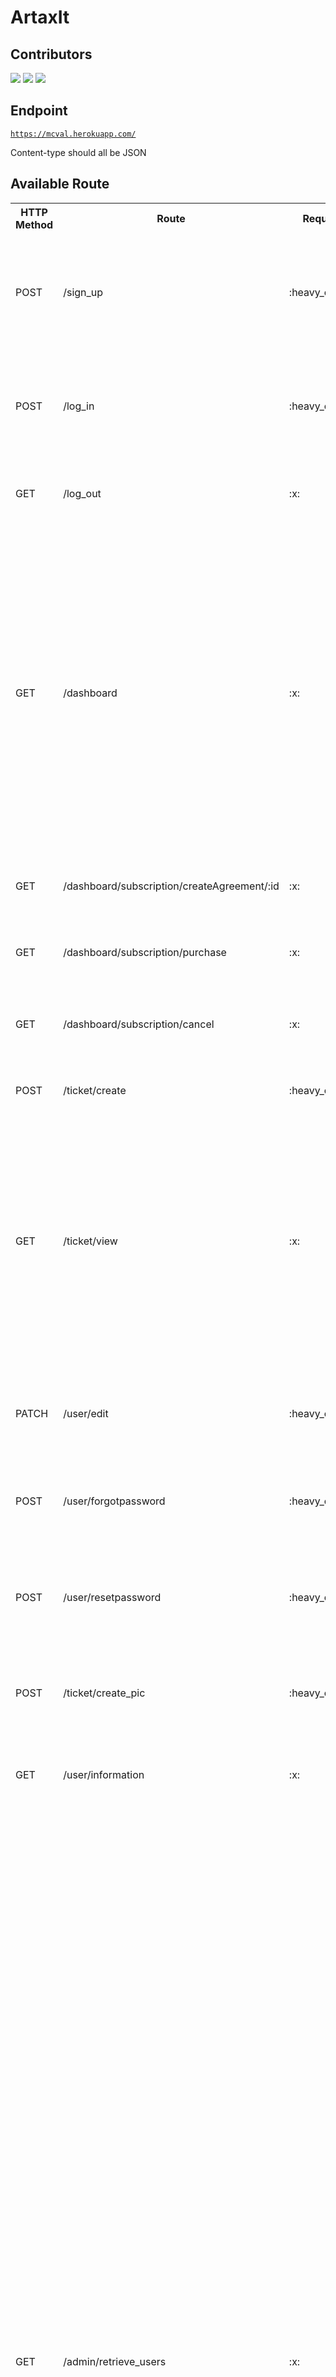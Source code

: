 <h1>ArtaxIt</h1>

## Contributors

[![](https://avatars1.githubusercontent.com/u/35185555?s=50)](https://github.com/Duahau1)
[![](https://avatars.githubusercontent.com/u/68358647?s=50)](https://github.com/aliabediweb)
[![](https://avatars.githubusercontent.com/u/77358045?s=50)](https://github.com/juanluisja1)

## Endpoint

<code>https://mcval.herokuapp.com/</code>

Content-type should all be JSON

## Available Route 

<table>

<tr>
<th>
HTTP Method
</th>
 <th>
Route
</th>
 <th>
Request Body
</th>
<th>
Request Param
</th>
<th>
Example
</th>
 <th>
Response
</th>
</tr>

<tr>
<td>POST</td>
<td>/sign_up</td>
<td>:heavy_check_mark:</td>
<td>:x:</td>
<td>

```json
{
    "first_name":"test5",
    "last_name":"test5",
    "phone_number":2087418523,
    "company_name":"myCompany",
    "username":"test8",
    "password":"secured",
    "email":"myemail@gmail.com"
}
```
</td>
<td>
 
 ```json
 {
   "status": "good",
   "message": "User is created"
}
 ```
 </td>
 
</tr>
<tr>
<td>POST</td>
<td>/log_in</td>
<td>:heavy_check_mark:</td>
<td>:x:</td>
<td>
 
```json
{
   "username":"test8",
   "password":"secured"
}
```
</td>
<td>
 
 ```json
 {
    "status": "good",
    "username": "test8",
    "token":     "eyJhbGciOiJIUzI1NiIsInR5cCI6IkpXVCJ9.eyJ1c2VyX2lkIjoxNCwidXNlcm5hbWUiOiJ0ZXN0OCIsImNvbXBhbnlfbmFtZSI6Im15Q29tcGFueSIsImlhdCI6MTYxMjM5NzM3MywiZXhwIjoxNjEyNDgzNzczfQ.C0CRR1vQC_v-CY53GllZioRHMo05TC9gh_j4N2FJvZc",
    "user_role":"client"/"admin",
    "company_name": "myCompany",
    "message": "Logged in"
}
```
</td>
</tr>
<tr>
<td>GET</td>
<td>/log_out</td>
<td>:x:</td>
<td>:x:</td>
<td>

null

</td>
<td>

```json
{
    "status": "good",
    "message": "Logged out"
}
```
 </td>
</tr>

<tr>
<td>GET</td>
<td>/dashboard</td>
<td>:x:</td>
<td>:x:</td>
<td>

null

</td>
<td>

```json
{
    "subscription": {
        "status": "good",
        "plan_status": "Active",
        "userID": 14,
        "planName": "careBasic",
        "next_billing_day": "2021-01-31T07:00:00.000Z"
    },
    "trouble_ticket": {
        "status": "good",
        "ticket": [
            {
                "id": 1,
                "issue": "test1",
                "description": "test wrong",
                "datetime": "2021-02-01T08:46:52.000Z",
                "priority": 0,
                "status": 0,
                "customer": 14,
                "published_at": null,
                "created_by": null,
                "updated_by": null,
                "created_at": "2021-02-01T08:46:52.000Z",
                "updated_at": "2021-02-01T08:46:52.000Z",
                "image_link": null
            }
        ]
    }
}
```
 </td>
</tr>
<tr>
<td>GET</td>
<td>/dashboard/subscription/createAgreement/:id</td>
<td>:x:</td>
<td>:x:</td>
<td>

null

</td>
<td>

```json
{
    "url": "https://www.sandbox.paypal.com/cgi-bin/webscr?cmd=_express-checkout&token=EC-4073148070L"
}
```
 </td>
</tr>
 </td>
</tr>

<tr>
<td>GET</td>
<td>/dashboard/subscription/purchase</td>
<td>:x:</td>
<td>:x:</td>
<td>

null

</td>
<td>

```json
{
    "status": "good",
    "plan": "careBasic",
    "next_billing_day": "2021-01-31"
}
```
 </td>
</tr>

<tr>
<td>GET</td>
<td>/dashboard/subscription/cancel</td>
<td>:x:</td>
<td>:x:</td>
<td>

null

</td>
<td>

```json
{
    "status": "good",
    "message": "successfully delete your subscription"
}
```
 </td>
</tr>
<tr>

<td>POST</td>
<td>/ticket/create</td>
<td>:heavy_check_mark:</td>
<td>:x:</td>
<td>


```json
{
    "issue":"error in test5",
    "description":"something is wrong with the index file"
}
```

</td>
<td>

```json
{
     "status": "good",
     "message": "Ticket create successfully"
}
```
 </td>
</tr>
<tr>
<td>GET</td>
<td>/ticket/view</td>
<td>:x:</td>
<td>:x:</td>
<td>

null

</td>
<td>

```json
{
    "status": "good",
        "ticket": [
            {
                "id": 1,
                "issue": "test1",
                "description": "test wrong",
                "datetime": "2021-02-01T08:46:52.000Z",
                "priority": 0,
                "status": 0,
                "customer": 14,
                "published_at": null,
                "created_by": null,
                "updated_by": null,
                "created_at": "2021-02-01T08:46:52.000Z",
                "updated_at": "2021-02-01T08:46:52.000Z",
                "image_link": null
            }
        ]
}
```
 </td>
</tr>
<tr>
<td>PATCH</td>
<td>/user/edit</td>
<td>:heavy_check_mark:</td>
<td>:x:</td>
<td>


```json
{
 "first_name": "first",
 "last_name": "last",
 "phone_number": 22222,
 "company_name": "artaxIt"
}
```

</td>
<td>

```json
{
    "status": "good",
    "first_name": "first",
    "last_name": "last",
    "phone_number": 22222,
    "company_name": "artaxIt",
    "message": "Successfully update user info"
}
```
 </td>
</tr> 
<tr>
<td>POST</td>
<td>/user/forgotpassword</td>
<td>:heavy_check_mark:</td>
<td>:x:</td>
<td>


```json
{
 "email": "myemail@gmail.com",
 "username": "secured"
}
```

</td>
<td>

```json
{
     "status":"good",
     "message":"Check your email"
}
```
 </td>
</tr> 
<tr>
<td>POST</td>
<td>/user/resetpassword</td>
<td>:heavy_check_mark:</td>
<td>:heavy_check_mark:</td>
<td>

Body:

```json
{
 "password": "fgfggdgdfgdgdg"
}
```
Query:
?au=dsdsfsdfsdjhfskadjfhsdkfhsdfhsdfhksdfhsdlfsdfjkdshfsdhfsk
(append this after the request url)

</td>
<td>

```json
{
    "status": "good",
    "message": "Successfully update your password"
}
```
 </td>
</tr> 
<tr>

<td>POST</td>
<td>/ticket/create_pic</td>
<td>:heavy_check_mark:</td>
<td>:x:</td>
<td>

Form data
{
    "issue":"error in test5",
    "description":"something is wrong with the index file",
    "Image":file that user attaches
}


</td>
<td>

```json
{
     "status": "good",
     "message": "Ticket create successfully"
}
```
 </td>
</tr>

<tr>
<td>GET</td>
<td>/user/information</td>
<td>:x:</td>
<td>:x:</td>
<td>

null

</td>
<td>
 
```json
{
    "status": "good",
    "first_name": "test5",
    "last_name": "test5",
    "phone_number": "2087418523",
    "company_name": "myCompany"
}
```
 </td>
</tr>
<tr>
<td>GET</td>
<td>/admin/retrieve_users</td>
<td>:x:</td>
<td>:heavy_check_mark:</td>
<td>

?reload=1 if you want to refresh to get latest data,if you don't want to refresh, don't add it to the request url
?page=#pagenumber if you want to get a specific page, if not don't add it to the request url, just follow the url given in next and prev attribute

</td>
<td>
 
```json
{
    {
    "status": "good",
    "next": "http://localhost:3000/admin/retrieve_users?page=2",
    "prev": null,
    "totalPage": 2,
    "currentPage": 1,
    "users": [
        {
            "user_id": 14,
            "info": {
                "first_name": "Ali",
                "last_name": "Next Client ",
                "email": "myemail@gmail.com",
                "company_name": "Food served",
                "phone_number": "123",
                "plan_id": "1",
                "next_billing_day": "2021-03-05T07:00:00.000Z",
                "tickets": [
                    {
                        "ticket_id": 1,
                        "description": "test wrong",
                        "priority": 0,
                        "status": "close"
                    },
                    [
                        {
                            "ticket_id": 2,
                            "description": "test wrong",
                            "priority": 1,
                            "status": "open"
                        }
                    ],
                    [
                        {
                            "ticket_id": 3,
                            "description": "test wrong",
                            "priority": 1,
                            "status": "open"
                        }
                    ],
                    [
                        {
                            "ticket_id": 4,
                            "description": "test wrong",
                            "priority": 1,
                            "status": "open"
                        }
                    ]
                ]
            }
        },
        {
            "user_id": 50,
            "info": {
                "first_name": "A",
                "last_name": "L",
                "email": "ali@mcval.net",
                "company_name": "Artaxit",
                "phone_number": "a",
                "plan_id": "1",
                "next_billing_day": "2021-03-05T07:00:00.000Z",
                "tickets": [
                    {
                        "ticket_id": 37,
                        "description": null,
                        "priority": 0,
                        "status": "open"
                    },
                    [
                        {
                            "ticket_id": 42,
                            "description": null,
                            "priority": 0,
                            "status": "open"
                        }
                    ],
                    [
                        {
                            "ticket_id": 46,
                            "description": null,
                            "priority": 0,
                            "status": "open"
                        }
                    ],
                    [
                        {
                            "ticket_id": 60,
                            "description": null,
                            "priority": 0,
                            "status": "open"
                        }
                    ]
                ]
            }
        }
    ]
}
}
```
 </td>
</tr>
<tr>
<td>POST</td>
<td>/admin/close_ticket</td>
<td>:heavy_check_mark:</td>
<td>:x:</td>
<td>

```json
{
   "ticket_id":1
}
```
</td>
<td>
 
```json
{
    "status": 'good',
    "message": 'The ticket is closed'
}
```
 </td>
</tr>
<tr>
<td>POST</td>
<td>/admin/remove_ticket</td>
<td>:heavy_check_mark:</td>
<td>:x:</td>
<td>

```json
{
   "ticket_id":1
}
```
</td>
<td>
 
```json
{
    "status": 'good',
    "message": 'The ticket is removed'
}
```
 </td>
</tr>
</table>

